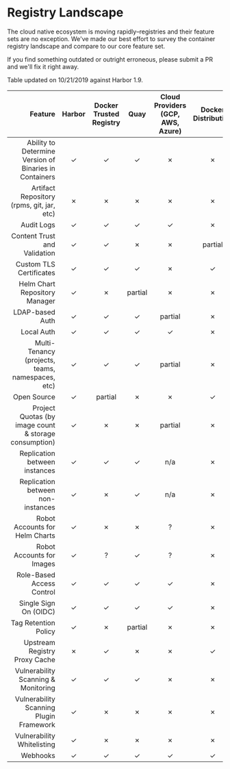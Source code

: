 # Registry Landscape  
The cloud native ecosystem is moving rapidly–registries and their feature sets are no exception. We've made our best effort to survey the container registry landscape and compare to our core feature set.

If you find something outdated or outright erroneous, please submit a PR and we'll fix it right away.

Table updated on 10/21/2019 against Harbor 1.9.

| Feature                                                | Harbor | Docker Trusted Registry | Quay    | Cloud Providers (GCP, AWS, Azure) | Docker Distribution         | Artifactory | GitLab   |
| -------------:                                         | :----: | :---------------------: | :-----: | :-------------------------------: | :-----------------:         | :---------: | :------: |
| Ability to Determine Version of Binaries in Containers | ✓      | ✓                       | ✓       | ✗                                 | ✗                           | ?           | ?        |
| Artifact Repository (rpms, git, jar, etc)              | ✗      | ✗                       | ✗       | ✗                                 | ✗                           | ✓           | partial  |
| Audit Logs                                             | ✓      | ✓                       | ✓       | ✓                                 | ✗                           | ✓           | ✓        |
| Content Trust and Validation                           | ✓      | ✓                       | ✗       | ✗                                 | partial                     | partial     | ✗        |
| Custom TLS Certificates                                | ✓      | ✓                       | ✓       | ✗                                 | ✓                           | ✓           | ✓        |
| Helm Chart Repository Manager                          | ✓      | ✗                       | partial | ✗                                 | ✗                           | ✓           | ✗        |
| LDAP-based Auth                                        | ✓      | ✓                       | ✓       | partial                           | ✗                           | ✓           | ✓        |
| Local Auth                                             | ✓      | ✓                       | ✓       | ✓                                 | ✗                           | ✓           | ✓        |
| Multi-Tenancy (projects, teams, namespaces, etc)       | ✓      | ✓                       | ✓       | partial                           | ✗                           | ✓           | ✓        |
| Open Source                                            | ✓      | partial                 | ✗       | ✗                                 | ✓                           | partial     | partial  |
| Project Quotas (by image count & storage consumption)  | ✓      | ✗                       | ✗       | partial                           | ✗                           | ✗           | ✗        |
| Replication between instances                          | ✓      | ✓                       | ✓       | n/a                               | ✗                           | ✓           | ✗        |
| Replication between non-instances                      | ✓      | ✗                       | ✓       | n/a                               | ✗                           | ✗           | ✗        |
| Robot Accounts for Helm Charts                         | ✓      | ✗                       | ✗       | ?                                 | ✗                           | ✗           | ✗        |
| Robot Accounts for Images                              | ✓      | ?                       | ✓       | ?                                 | ✗                           | ?           | ?        |
| Role-Based Access Control                              | ✓      | ✓                       | ✓       | ✓                                 | ✗                           | ✓           | ✗        |
| Single Sign On (OIDC)                                  | ✓      | ✓                       | ✓       | ✓                                 | ✗                           | partial     | ✗        |
| Tag Retention Policy                                   | ✓      | ✗                       | partial | ✗                                 | ✗                           | ✗           | ✗        |
| Upstream Registry Proxy Cache                          | ✗      | ✓                       | ✗       | ✗                                 | ✓                           | ✓           | ✗        |
| Vulnerability Scanning & Monitoring                    | ✓      | ✓                       | ✓       | ✗                                 | ✗                           | ✓           | partial  |
| Vulnerability Scanning Plugin Framework                | ✓      | ✗                       | ✗       | ✗                                 | ✗                           | ✗           | ✗        |
| Vulnerability Whitelisting                             | ✓      | ✗                       | ✗       | ✗                                 | ✗                           | ✗           | ✗        |
| Webhooks                                               | ✓      | ✓                       | ✓       | ✓                                 | ✓                           | ✓           | ✓        |
